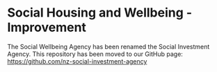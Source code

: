 # Social Housing and Wellbeing - Improvement
The Social Wellbeing Agency has been renamed the Social Investment Agency. This repository has been moved to our GitHub page: https://github.com/nz-social-investment-agency
